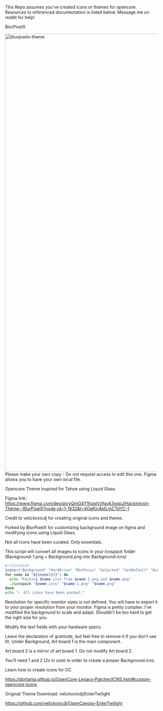 This Repo assumes you've created icons or themes for opencore. Resources to referenced documentation is listed below. Message me on reddit for help!

BlurPixelX
 
<img width="3440" height="1440" alt="blurpixelx-theme" src="https://github.com/user-attachments/assets/04f29755-edd8-4ebc-b5c7-8888b2774f65" />
Please make your own copy - Do not request access to edit this one. Figma allows you to have your own local file.

Opencore Theme inspired for Tahoe using Liquid Glass

Figma link: https://www.figma.com/design/yQmG4Y1hzpiVzfgyA3yppJ/Hackintosh-Theme--BlurPixelX?node-id=1-1632&t=4OeKic8etLmCTdYC-1

Credit to velickovicdj for creating original icons and theme.

Forked by BlurPixelX for customizing background image on figma and modifying icons using Liquid Glass.

Not all icons have been curated. Only essentials.

This script will convert all images to icons in your icnspack folder (Background-1.png + Background.png into Background.icns)

```bash
#!/bin/bash
icons=("Background" "HardDrive" "BtnFocus" "Selected" "SetDefault" "Windows" "Selector" "Tool" "Shell" "AppleRecv")
for name in "${icons[@]}"; do
  echo "Packing $name.icns from $name-1.png and $name.png"
  ./icnspack "$name.icns" "$name-1.png" "$name.png"
done
echo "✅ All icons have been packed."
```

Resolution for specific monitor sizes is not defined. 
You will have to export it to your proper resolution from your monitor. 
Figma is pretty complex. I’ve modified the background to scale and adapt. 
Shouldn’t be too hard to get the right size for you.

Modify the text fields with your hardware specs.

Leave the declaration of gratitude, but feel free to remove it if you don’t see fit.
Under Background, Art board 1 is the main component. 

Art board 2 is a mirror of art board 1. Do not modify Art board 2.

You’ll need 1 and 2 (2x in size) in order to create a proper Background.icns

Learn how to create icons for OC

https://dortania.github.io/OpenCore-Legacy-Patcher/ICNS.html#custom-opencore-icons

Original Theme Download: velickovicdj/EnterTwilight

https://github.com/velickovicdj/OpenCanopy-EnterTwilight
